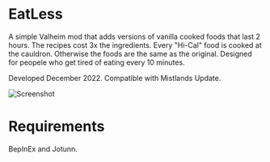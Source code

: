 # EatLess

A simple Valheim mod that adds versions of vanilla cooked foods that last 2 hours. The recipes cost 3x the ingredients. Every "Hi-Cal" food is cooked at the cauldron. Otherwise the foods are the same as the original. Designed for peopele who get tired of eating every 10 minutes.

Developed December 2022. Compatible with Mistlands Update.


![Screenshot](http://tonays.com/i/eatlessscreen1.png "Eat Less Screenshot")

# Requirements

BepInEx and Jotunn.
